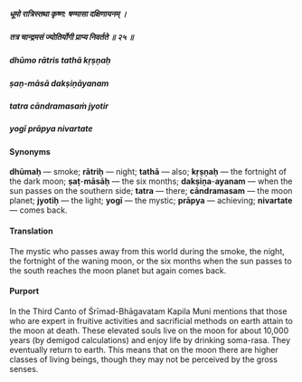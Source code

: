 ##### धूमो रात्रिस्तथा कृष्ण: षण्मासा दक्षिणायनम् ।
##### तत्र चान्द्रमसं ज्योतिर्योगी प्राप्य निवर्तते ॥ २५ ॥

##### dhūmo rātris tathā kṛṣṇaḥ
##### ṣaṇ-māsā dakṣiṇāyanam
##### tatra cāndramasaṁ jyotir
##### yogī prāpya nivartate

#### Synonyms

**dhūmaḥ** — smoke; **rātriḥ** — night; **tathā** — also; **kṛṣṇaḥ** — the fortnight of the dark moon; **ṣaṭ**-**māsāḥ** — the six months; **dakṣiṇa**-**ayanam** — when the sun passes on the southern side; **tatra** — there; **cāndramasam** — the moon planet; **jyotiḥ** — the light; **yogī** — the mystic; **prāpya** — achieving; **nivartate** — comes back.

#### Translation

The mystic who passes away from this world during the smoke, the night, the fortnight of the waning moon, or the six months when the sun passes to the south reaches the moon planet but again comes back.

#### Purport

In the Third Canto of Śrīmad-Bhāgavatam Kapila Muni mentions that those who are expert in fruitive activities and sacrificial methods on earth attain to the moon at death. These elevated souls live on the moon for about 10,000 years (by demigod calculations) and enjoy life by drinking soma-rasa. They eventually return to earth. This means that on the moon there are higher classes of living beings, though they may not be perceived by the gross senses.